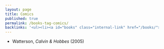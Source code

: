 ```yaml
---
layout: page
title: Comics
published: true
permalink: /books-tag-comics/
backlinks: '<ul><li><a id="books" class="internal-link" href="/books/">Books</a></li></ul>'
---
```


* Watterson, _Calvin & Hobbes_ (2005) 

